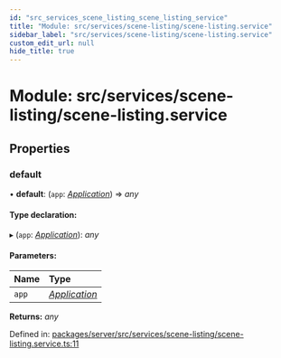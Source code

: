 ```yaml
---
id: "src_services_scene_listing_scene_listing_service"
title: "Module: src/services/scene-listing/scene-listing.service"
sidebar_label: "src/services/scene-listing/scene-listing.service"
custom_edit_url: null
hide_title: true
---
```


# Module: src/services/scene-listing/scene-listing.service

## Properties

### default

• **default**: (`app`: [*Application*](src_declarations.md#application)) => *any*

#### Type declaration:

▸ (`app`: [*Application*](src_declarations.md#application)): *any*

#### Parameters:

Name | Type |
:------ | :------ |
`app` | [*Application*](src_declarations.md#application) |

**Returns:** *any*

Defined in: [packages/server/src/services/scene-listing/scene-listing.service.ts:11](https://github.com/xr3ngine/xr3ngine/blob/66a84a950/packages/server/src/services/scene-listing/scene-listing.service.ts#L11)
